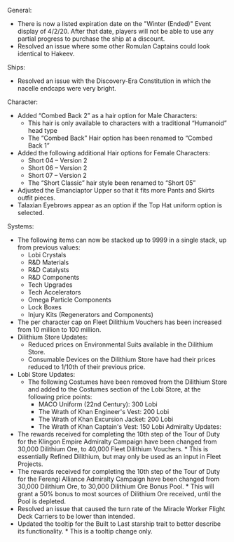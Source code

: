 General:

  *  There is now a listed expiration date on the "Winter (Ended)" Event display of 4/2/20. After that date, players will not be able to use any partial progress to purchase the ship at a discount.
  *  Resolved an issue where some other Romulan Captains could look identical to Hakeev.

 
Ships:

  *  Resolved an issue with the Discovery-Era Constitution in which the nacelle endcaps were very bright.

 
Character:

  *  Added “Combed Back 2” as a hair option for Male Characters:
      * This hair is only available to characters with a traditional “Humanoid” head type
      *  The “Combed Back” Hair option has been renamed to “Combed Back 1”
  *  Added the following additional Hair options for Female Characters:
      *  Short 04 – Version 2
      *  Short 06 – Version 2
      *  Short 07 – Version 2
      *  The “Short Classic” hair style been renamed to “Short 05”
  *  Adjusted the Emanciaptor Upper so that it fits more Pants and Skirts outfit pieces.
  *  Talaxian Eyebrows appear as an option if the Top Hat uniform option is selected.

 
Systems:

  *  The following items can now be stacked up to 9999 in a single stack, up from previous values:
      *  Lobi Crystals
      *  R&D Materials
      *  R&D Catalysts
      *  R&D Components
      *  Tech Upgrades
      *  Tech Accelerators
      *  Omega Particle Components
      *  Lock Boxes
      *  Injury Kits (Regenerators and Components)
  *  The per character cap on Fleet Dilithium Vouchers has been increased from 10 million to 100 million.
  *  Dilithium Store Updates:
      *  Reduced prices on Environmental Suits available in the Dilithium Store.
      *  Consumable Devices on the Dilithium Store have had their prices reduced to 1/10th of their previous price.
  *  Lobi Store Updates:
      *  The following Costumes have been removed from the Dilithium Store and added to the Costumes section of the Lobi Store, at the following price points:
          *  MACO Uniform (22nd Century): 300 Lobi
          *  The Wrath of Khan Engineer's Vest: 200 Lobi
          *  The Wrath of Khan Excursion Jacket: 200 Lobi
          *  The Wrath of Khan Captain's Vest: 150 Lobi
Admiralty Updates:
   *  The rewards received for completing the 10th step of the Tour of Duty for the Klingon Empire Admiralty Campaign have been changed from 30,000 Dilithium Ore, to 40,000 Fleet Dilithium Vouchers.
     * This is essentially Refined Dilithium, but may only be used as an input in Fleet Projects.
   *  The rewards received for completing the 10th step of the Tour of Duty for the Ferengi Alliance Admiralty Campaign have been changed from 30,000 Dilithium Ore, to 30,000 Dilithium Ore Bonus Pool.
     * This will grant a 50% bonus to most sources of Dilithium Ore received, until the Pool is depleted.
   * Resolved an issue that caused the turn rate of the Miracle Worker Flight Deck Carriers to be lower than intended.
   * Updated the tooltip for the Built to Last starship trait to better describe its functionality.
          *  This is a tooltip change only.

